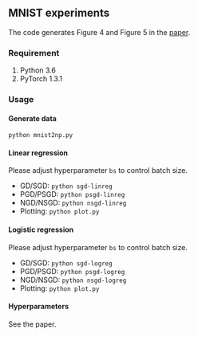 ## MNIST experiments

The code generates Figure 4 and Figure 5 in the [paper](https://proceedings.icml.cc/static/paper_files/icml/2020/2773-Paper.pdf).

### Requirement
1. Python 3.6
2. PyTorch 1.3.1

### Usage

#### Generate data
`python mnist2np.py`

#### Linear regression
Please adjust hyperparameter `bs` to control batch size.
- GD/SGD: `python sgd-linreg`
- PGD/PSGD: `python psgd-linreg`
- NGD/NSGD: `python nsgd-linreg`
- Plotting: `python plot.py`

#### Logistic regression
Please adjust hyperparameter `bs` to control batch size.
- GD/SGD: `python sgd-logreg`
- PGD/PSGD: `python psgd-logreg`
- NGD/NSGD: `python nsgd-logreg`
- Plotting: `python plot.py`

#### Hyperparameters
See the paper.